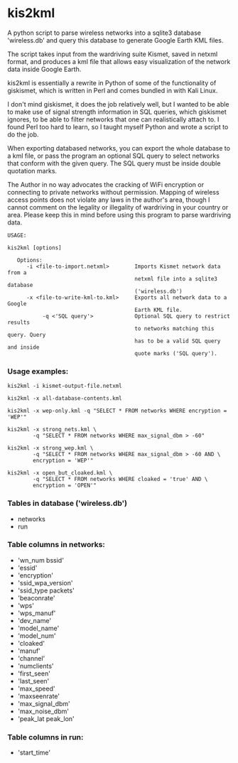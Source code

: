 # kis2kml

A python script to parse wireless networks into a sqlite3 database
'wireless.db' and query this database to generate Google Earth KML files.

The script takes input from the wardriving suite Kismet, saved in netxml format,
and produces a kml file that allows easy visualization of the network data
inside Google Earth.

kis2kml is essentially a rewrite in Python of some of the functionality of
giskismet, which is written in Perl and comes bundled in with Kali Linux.

I don't mind giskismet, it does the job relatively well, but I wanted to be
able to make use of signal strength information in SQL queries, which giskismet
ignores, to be able to filter networks that one can realistically attach to. I
found Perl too hard to learn, so I taught myself Python and wrote a script to
do the job.

When exporting databased networks, you can export the whole database to a kml
file, or pass the program an optional SQL query to select networks that conform
with the given query. The SQL query must be inside double quotation marks.

The Author in no way advocates the cracking of WiFi encryption or connecting to 
private networks without permission. Mapping of wireless access points does not 
violate any laws in the author's area, though I cannot comment on the legality 
or illegality of wardriving in your country or area. Please keep this in mind 
before using this program to parse wardriving data.

```
USAGE:

kis2kml [options]

   Options:
      -i <file-to-import.netxml>        Imports Kismet network data from a
                                        netxml file into a sqlite3 database
                                        ('wireless.db')
      -x <file-to-write-kml-to.kml>     Exports all network data to a Google
                                        Earth KML file.
           -q <'SQL query'>             Optional SQL query to restrict results
                                        to networks matching this query. Query
                                        has to be a valid SQL query and inside
                                        quote marks ('SQL query').
```                                   

### Usage examples:

```
kis2kml -i kismet-output-file.netxml

kis2kml -x all-database-contents.kml

kis2kml -x wep-only.kml -q "SELECT * FROM networks WHERE encryption = 'WEP'"

kis2kml -x strong_nets.kml \
        -q "SELECT * FROM networks WHERE max_signal_dbm > -60"

kis2kml -x strong_wep.kml \
        -q "SELECT * FROM networks WHERE max_signal_dbm > -60 AND \
        encryption = 'WEP'"

kis2kml -x open_but_cloaked.kml \
        -q "SELECT * FROM networks WHERE cloaked = 'true' AND \
        encryption = 'OPEN'"
```

### Tables in database ('wireless.db')

- networks
- run

### Table columns in networks:

-  'wn_num bssid' <br>
-  'essid' <br>
-  'encryption' <br>
-  'ssid_wpa_version' <br>
-  'ssid_type packets' <br>
-  'beaconrate' <br>
-  'wps' <br>
-  'wps_manuf' <br>
-  'dev_name' <br>
-  'model_name'<br>
-  'model_num' <br>
-  'cloaked' <br>
-  'manuf' <br>
-  'channel' <br>
-  'numclients' <br>
-  'first_seen' <br>
-  'last_seen' <br>
-  'max_speed' <br>
-  'maxseenrate' <br>
-  'max_signal_dbm'<br>
-  'max_noise_dbm' <br>
-  'peak_lat peak_lon'<br>

### Table columns in run:

- 'start_time'

